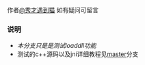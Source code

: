 作者[@秀才遇到猫][1] 如有疑问可留言

### 说明
+ _本分支只是是测试loaddll功能_
+ 测试的c++源码以及jni详细教程见[master][2]分支


[1]: http://weibo.com/smirklijie
[2]: https://git.oschina.net/smirkcat/scalacpptest/tree/master